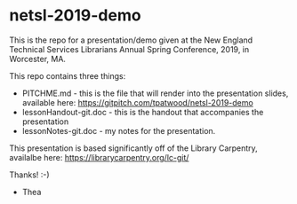 # netsl-2019-demo

This is the repo for a presentation/demo given at the New England Technical Services Librarians Annual Spring Conference, 2019, in Worcester, MA. 

This repo contains three things: 

* PITCHME.md - this is the file that will render into the presentation slides, available here: https://gitpitch.com/tpatwood/netsl-2019-demo 
* lessonHandout-git.doc - this is the handout that accompanies the presentation
* lessonNotes-git.doc - my notes for the presentation. 

This presentation is based significantly off of the Library Carpentry, availalbe here: https://librarycarpentry.org/lc-git/ 

Thanks! :-)  
- Thea
